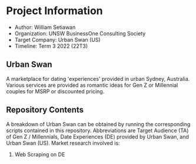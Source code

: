 # Project Information
- Author: William Setiawan
- Organization: UNSW BusinessOne Consulting Society
- Target Company: Urban Swan (US)
- Timeline: Term 3 2022 (22T3)

## Urban Swan
A marketplace for dating 'experiences' provided in urban Sydney, Australia. Various services are provided as romantic ideas for Gen Z or Millennial couples for MSRP or discounted pricing.

## Repository Contents
A breakdown of Urban Swan can be obtained by running the corresponding scripts contained in this repository. Abbreviations are Target Audience (TA) of Gen Z / Millennials, Date Experiences (DE) provided by Urban Swan, and Urban Swan (US). Market research involved is:
1. Web Scraping on DE

